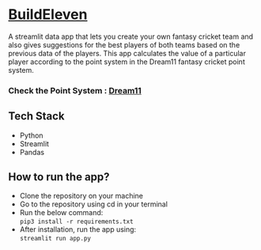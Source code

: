 # [BuildEleven](https://share.streamlit.io/akspa28/buildeleven/main/app.py)
A streamlit data app that lets you create your own fantasy cricket team and also gives suggestions for the best players of both teams based on the previous data of the players.
This app calculates the value of a particular player according to the point system in the Dream11 fantasy cricket point system.

### Check the Point System : [Dream11](https://www.dream11.com/games/point-system)

## Tech Stack
- Python
- Streamlit
- Pandas

## How to run the app?
- Clone the repository on your machine
- Go to the repository using cd in your terminal
- Run the below command:<br>
  `pip3 install -r requirements.txt`
- After installation, run the app using:<br>
  `streamlit run app.py`
